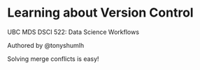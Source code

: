 # Learning about Version Control
UBC MDS DSCI 522: Data Science Workflows

Authored by @tonyshumlh

Solving merge conflicts is easy!
